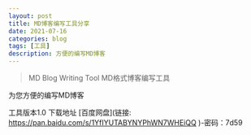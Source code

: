 ```yaml
---
layout: post
title: MD博客编写工具分享
date: 2021-07-16
categories: blog
tags: [工具]
description: 方便的编写MD博客
---
```


> MD Blog Writing Tool
MD格式博客编写工具

为您方便的编写MD博客

工具版本1.0
下载地址 [百度网盘](链接: https://pan.baidu.com/s/1YfIYUTABYNYPhWN7WHEiQQ )-密码：7d59